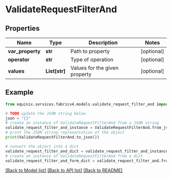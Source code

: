 # ValidateRequestFilterAnd


## Properties

Name | Type | Description | Notes
------------ | ------------- | ------------- | -------------
**var_property** | **str** | Path to property | [optional] 
**operator** | **str** | Type of operation | [optional] 
**values** | **List[str]** | Values for the given property | [optional] 

## Example

```python
from equinix.services.fabricv4.models.validate_request_filter_and import ValidateRequestFilterAnd

# TODO update the JSON string below
json = "{}"
# create an instance of ValidateRequestFilterAnd from a JSON string
validate_request_filter_and_instance = ValidateRequestFilterAnd.from_json(json)
# print the JSON string representation of the object
print(ValidateRequestFilterAnd.to_json())

# convert the object into a dict
validate_request_filter_and_dict = validate_request_filter_and_instance.to_dict()
# create an instance of ValidateRequestFilterAnd from a dict
validate_request_filter_and_form_dict = validate_request_filter_and.from_dict(validate_request_filter_and_dict)
```
[[Back to Model list]](../README.md#documentation-for-models) [[Back to API list]](../README.md#documentation-for-api-endpoints) [[Back to README]](../README.md)


